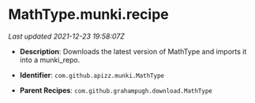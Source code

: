# MathType.munki.recipe

_Last updated 2021-12-23 19:58:07Z_

- **Description**: Downloads the latest version of MathType and imports it into a munki_repo.

- **Identifier**: `com.github.apizz.munki.MathType`

- **Parent Recipes**: `com.github.grahampugh.download.MathType`